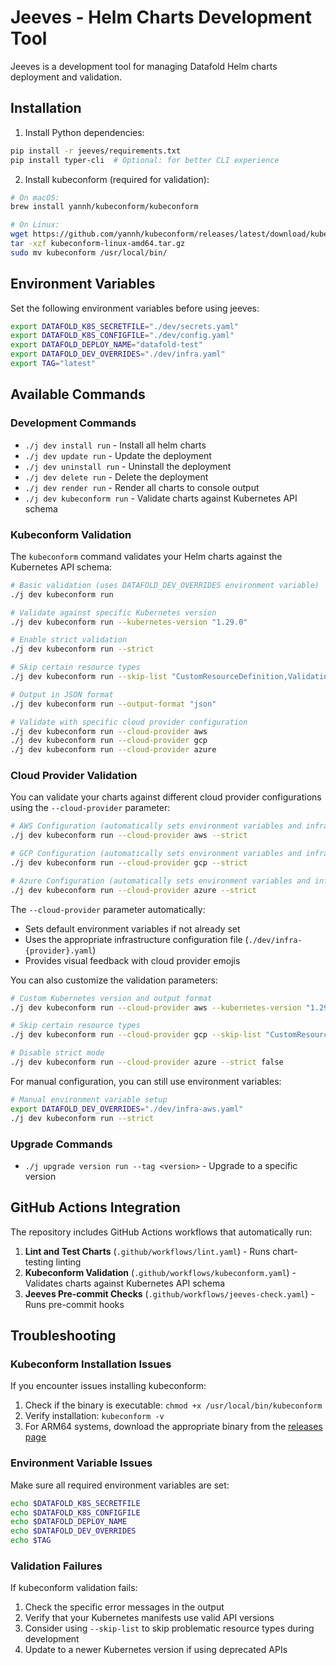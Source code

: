 # Jeeves - Helm Charts Development Tool

Jeeves is a development tool for managing Datafold Helm charts deployment and validation.

## Installation

1. Install Python dependencies:
```bash
pip install -r jeeves/requirements.txt
pip install typer-cli  # Optional: for better CLI experience
```

2. Install kubeconform (required for validation):
```bash
# On macOS:
brew install yannh/kubeconform/kubeconform

# On Linux:
wget https://github.com/yannh/kubeconform/releases/latest/download/kubeconform-linux-amd64.tar.gz
tar -xzf kubeconform-linux-amd64.tar.gz
sudo mv kubeconform /usr/local/bin/
```

## Environment Variables

Set the following environment variables before using jeeves:

```bash
export DATAFOLD_K8S_SECRETFILE="./dev/secrets.yaml"
export DATAFOLD_K8S_CONFIGFILE="./dev/config.yaml"
export DATAFOLD_DEPLOY_NAME="datafold-test"
export DATAFOLD_DEV_OVERRIDES="./dev/infra.yaml"
export TAG="latest"
```

## Available Commands

### Development Commands

- `./j dev install run` - Install all helm charts
- `./j dev update run` - Update the deployment
- `./j dev uninstall run` - Uninstall the deployment
- `./j dev delete run` - Delete the deployment
- `./j dev render run` - Render all charts to console output
- `./j dev kubeconform run` - Validate charts against Kubernetes API schema



### Kubeconform Validation

The `kubeconform` command validates your Helm charts against the Kubernetes API schema:

```bash
# Basic validation (uses DATAFOLD_DEV_OVERRIDES environment variable)
./j dev kubeconform run

# Validate against specific Kubernetes version
./j dev kubeconform run --kubernetes-version "1.29.0"

# Enable strict validation
./j dev kubeconform run --strict

# Skip certain resource types
./j dev kubeconform run --skip-list "CustomResourceDefinition,ValidatingWebhookConfiguration"

# Output in JSON format
./j dev kubeconform run --output-format "json"

# Validate with specific cloud provider configuration
./j dev kubeconform run --cloud-provider aws
./j dev kubeconform run --cloud-provider gcp
./j dev kubeconform run --cloud-provider azure
```

### Cloud Provider Validation

You can validate your charts against different cloud provider configurations using the `--cloud-provider` parameter:

```bash
# AWS Configuration (automatically sets environment variables and infra file)
./j dev kubeconform run --cloud-provider aws --strict

# GCP Configuration (automatically sets environment variables and infra file)
./j dev kubeconform run --cloud-provider gcp --strict

# Azure Configuration (automatically sets environment variables and infra file)
./j dev kubeconform run --cloud-provider azure --strict
```

The `--cloud-provider` parameter automatically:
- Sets default environment variables if not already set
- Uses the appropriate infrastructure configuration file (`./dev/infra-{provider}.yaml`)
- Provides visual feedback with cloud provider emojis

You can also customize the validation parameters:

```bash
# Custom Kubernetes version and output format
./j dev kubeconform run --cloud-provider aws --kubernetes-version "1.29.0" --output-format "json"

# Skip certain resource types
./j dev kubeconform run --cloud-provider gcp --skip-list "CustomResourceDefinition,ValidatingWebhookConfiguration"

# Disable strict mode
./j dev kubeconform run --cloud-provider azure --strict false
```

For manual configuration, you can still use environment variables:

```bash
# Manual environment variable setup
export DATAFOLD_DEV_OVERRIDES="./dev/infra-aws.yaml"
./j dev kubeconform run --strict
```

### Upgrade Commands

- `./j upgrade version run --tag <version>` - Upgrade to a specific version

## GitHub Actions Integration

The repository includes GitHub Actions workflows that automatically run:

1. **Lint and Test Charts** (`.github/workflows/lint.yaml`) - Runs chart-testing linting
2. **Kubeconform Validation** (`.github/workflows/kubeconform.yaml`) - Validates charts against Kubernetes API schema
3. **Jeeves Pre-commit Checks** (`.github/workflows/jeeves-check.yaml`) - Runs pre-commit hooks

## Troubleshooting

### Kubeconform Installation Issues

If you encounter issues installing kubeconform:

1. Check if the binary is executable: `chmod +x /usr/local/bin/kubeconform`
2. Verify installation: `kubeconform -v`
3. For ARM64 systems, download the appropriate binary from the [releases page](https://github.com/yannh/kubeconform/releases)

### Environment Variable Issues

Make sure all required environment variables are set:
```bash
echo $DATAFOLD_K8S_SECRETFILE
echo $DATAFOLD_K8S_CONFIGFILE
echo $DATAFOLD_DEPLOY_NAME
echo $DATAFOLD_DEV_OVERRIDES
echo $TAG
```

### Validation Failures

If kubeconform validation fails:

1. Check the specific error messages in the output
2. Verify that your Kubernetes manifests use valid API versions
3. Consider using `--skip-list` to skip problematic resource types during development
4. Update to a newer Kubernetes version if using deprecated APIs
